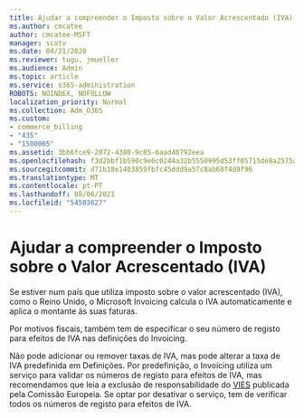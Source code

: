 ```yaml
---
title: Ajudar a compreender o Imposto sobre o Valor Acrescentado (IVA)
ms.author: cmcatee
author: cmcatee-MSFT
manager: scotv
ms.date: 04/21/2020
ms.reviewer: tugu, jmueller
ms.audience: Admin
ms.topic: article
ms.service: o365-administration
ROBOTS: NOINDEX, NOFOLLOW
localization_priority: Normal
ms.collection: Adm_O365
ms.custom:
- commerce_billing
- "435"
- "1500005"
ms.assetid: 3bb6fce9-2072-4380-9c05-6aad40792eea
ms.openlocfilehash: f3d2bbf1b590c9e6c0244a32b5550995d53ff05715de8a2575aa08052061de15
ms.sourcegitcommit: d71b18e1403859fbfc45ddd9a57c8ab68f4d9f96
ms.translationtype: MT
ms.contentlocale: pt-PT
ms.lasthandoff: 08/06/2021
ms.locfileid: "54503627"
---
```

# <a name="help-understanding-value-added-tax-vat"></a>Ajudar a compreender o Imposto sobre o Valor Acrescentado (IVA)

Se estiver num país que utiliza imposto sobre o valor acrescentado (IVA), como o Reino Unido, o Microsoft Invoicing calcula o IVA automaticamente e aplica o montante às suas faturas.
  
Por motivos fiscais, também tem de especificar o seu número de registo para efeitos de IVA nas definições do Invoicing.
  
Não pode adicionar ou remover taxas de IVA, mas pode alterar a taxa de IVA predefinida em Definições. Por predefinição, o Invoicing utiliza um serviço para validar os números de registo para efeitos de IVA, mas recomendamos que leia a exclusão de responsabilidade do [VIES](https://go.microsoft.com/fwlink/?LinkID=841741) publicada pela Comissão Europeia. Se optar por desativar o serviço, tem de verificar todos os números de registo para efeitos de IVA.
